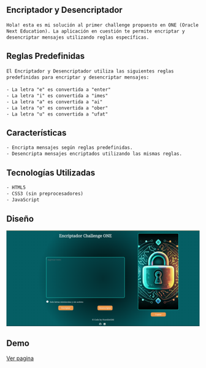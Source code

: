 ## Encriptador y Desencriptador
    Hola! esta es mi solución al primer challenge propuesto en ONE (Oracle Next Education). La aplicación en cuestión te permite encriptar y desencriptar mensajes utilizando reglas específicas.

## Reglas Predefinidas
    El Encriptador y Desencriptador utiliza las siguientes reglas predefinidas para encriptar y desencriptar mensajes:

    - La letra "e" es convertida a "enter"
    - La letra "i" es convertida a "imes"
    - La letra "a" es convertida a "ai"
    - La letra "o" es convertida a "ober"
    - La letra "u" es convertida a "ufat"
## Características
    - Encripta mensajes según reglas predefinidas.
    - Desencripta mensajes encriptados utilizando las mismas reglas.


## Tecnologías Utilizadas
    - HTML5
    - CSS3 (sin preprocesadores)
    - JavaScript

## Diseño
![Foto de la pagina](assets/web_encriptador.png)

## Demo
[Ver pagina](https://humbleg0d.github.io/challenge_encriptador/ )
